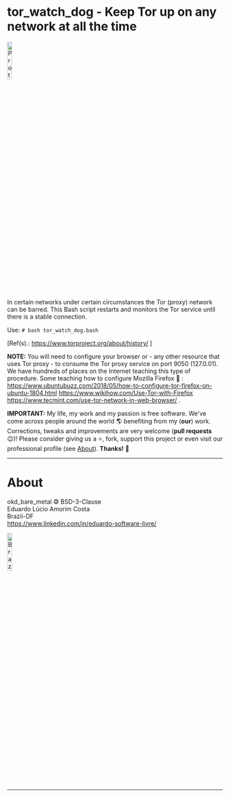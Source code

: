 # tor_watch_dog - Keep Tor up on any network at all the time

<img border="0" alt="Protect yourself against tracking, surveillance, and censorship." src="https://upload.wikimedia.org/wikipedia/commons/thumb/1/15/Tor-logo-2011-flat.svg/2560px-Tor-logo-2011-flat.svg.png" height="15%" width="15%"/>

In certain networks under certain circumstances the Tor (proxy) network can be barred. This Bash script restarts and monitors the Tor service until there is a stable connection.

Use: `# bash tor_watch_dog.bash`

[Ref(s).: https://www.torproject.org/about/history/ ]

**NOTE:** You will need to configure your browser or - any other resource that uses Tor proxy - to consume the Tor proxy service on port 9050 (127.0.01). We have hundreds of places on the Internet teaching this type of procedure. Some teaching how to configure Mozilla Firefox 🦊 : https://www.ubuntubuzz.com/2018/05/how-to-configure-tor-firefox-on-ubuntu-1804.html https://www.wikihow.com/Use-Tor-with-Firefox https://www.tecmint.com/use-tor-network-in-web-browser/ .

**IMPORTANT:** My life, my work and my passion is free software. We've come across people around the world 🌎 benefiting from my (**our**) work. Corrections, tweaks and improvements are very welcome (**pull requests** 😉)! Please consider giving us a ⭐, fork, support this project or even visit our professional profile (see [About](#about)). **Thanks!** 🤗

---------------------------------------------------------------------

# About

okd_bare_metal 🄯 BSD-3-Clause  
Eduardo Lúcio Amorim Costa  
Brazil-DF  
https://www.linkedin.com/in/eduardo-software-livre/

<img border="0" alt="Brazil-DF" src="http://upload.wikimedia.org/wikipedia/commons/thumb/6/6d/Map_of_Brazil_with_flag.svg/180px-Map_of_Brazil_with_flag.svg.png" height="15%" width="15%"/>

---------------------------------------------------------------------
